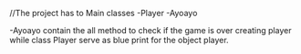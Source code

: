 //The project has to Main classes
              -Player
              -Ayoayo

-Ayoayo contain the all method to check if the game is over creating player while class Player serve as blue print for the object player.